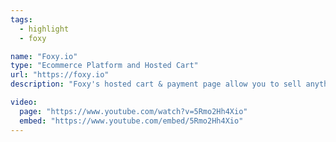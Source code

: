 ```yaml
---
tags:
  - highlight
  - foxy

name: "Foxy.io"
type: "Ecommerce Platform and Hosted Cart"
url: "https://foxy.io"
description: "Foxy's hosted cart & payment page allow you to sell anything, using your existing website or platform."

video:
  page: "https://www.youtube.com/watch?v=5Rmo2Hh4Xio"
  embed: "https://www.youtube.com/embed/5Rmo2Hh4Xio"
---
```

